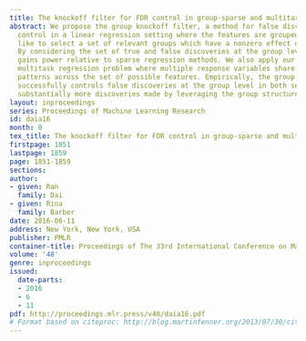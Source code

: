 ```yaml
---
title: The knockoff filter for FDR control in group-sparse and multitask regression
abstract: We propose the group knockoff filter, a method for false discovery rate
  control in a linear regression setting where the features are grouped, and we would
  like to select a set of relevant groups which have a nonzero effect on the response.
  By considering the set of true and false discoveries at the group level, this method
  gains power relative to sparse regression methods. We also apply our method to the
  multitask regression problem where multiple response variables share similar sparsity
  patterns across the set of possible features. Empirically, the group knockoff filter
  successfully controls false discoveries at the group level in both settings, with
  substantially more discoveries made by leveraging the group structure.
layout: inproceedings
series: Proceedings of Machine Learning Research
id: daia16
month: 0
tex_title: The knockoff filter for FDR control in group-sparse and multitask regression
firstpage: 1851
lastpage: 1859
page: 1851-1859
sections: 
author:
- given: Ran
  family: Dai
- given: Rina
  family: Barber
date: 2016-06-11
address: New York, New York, USA
publisher: PMLR
container-title: Proceedings of The 33rd International Conference on Machine Learning
volume: '48'
genre: inproceedings
issued:
  date-parts:
  - 2016
  - 6
  - 11
pdf: http://proceedings.mlr.press/v48/daia16.pdf
# Format based on citeproc: http://blog.martinfenner.org/2013/07/30/citeproc-yaml-for-bibliographies/
---
```

